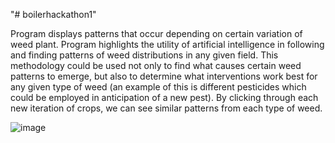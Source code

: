 "# boilerhackathon1" 

Program displays patterns that occur depending on certain variation of weed plant. Program highlights the utility of artificial intelligence in following and finding patterns of weed distributions in any given field. This methodology could be used not only to find what causes certain weed patterns to emerge, but also to determine what interventions work best for any given type of weed (an example of this is different pesticides which could be employed in anticipation of a new pest). By clicking through each new iteration of crops, we can see similar patterns from each type of weed.


![image](https://user-images.githubusercontent.com/97666032/233239935-c4e3e567-9254-4a0e-99b1-a115bd669121.png)
